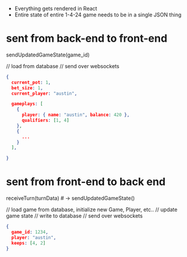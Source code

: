 

- Everything gets rendered in React
- Entire state of entire 1-4-24 game needs to be in a single JSON thing


# sent from back-end to front-end

sendUpdatedGameState(game_id)

// load from database
// send over websockets

```json
{
  current_pot: 1,
  bet_size: 1,
  current_player: "austin",

  gameplays: [
    {
      player: { name: "austin", balance: 420 },
      qualifiers: [1, 4]
    },
    {
      ...
    }
  ],

}
```


# sent from front-end to back end


receiveTurn(turnData) # -> sendUpdatedGameState()

// load game from database, initialize new Game, Player, etc..
// update game state
// write to database
// send over websockets

```json
{
  game_id: 1234,
  player: "austin",
  keeps: [4, 2]
}
```

